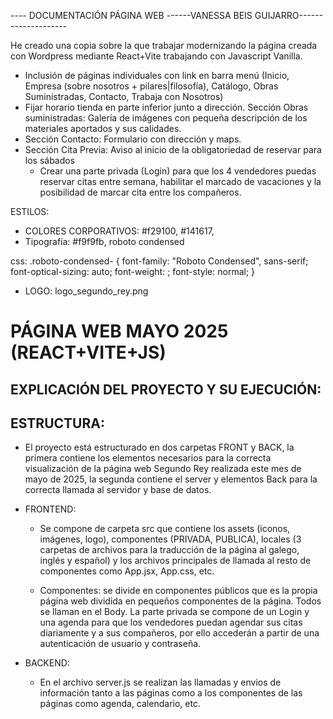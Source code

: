 ---- DOCUMENTACIÓN PÁGINA WEB ------VANESSA BEIS GUIJARRO--------------------

He creado una copia sobre la que trabajar modernizando la página creada con Wordpress mediante React+Vite trabajando con Javascript Vanilla.

- Inclusión de páginas individuales con link en barra menú (Inicio, Empresa (sobre nosotros + pilares|filosofía), Catálogo, Obras Suministradas, Contacto, Trabaja con Nosotros)
- Fijar horario tienda en parte inferior junto a dirección.
Sección Obras suministradas: Galería de imágenes con pequeña descripción de los materiales aportados y sus calidades.
- Sección Contacto: Formulario con dirección y maps.
- Sección Cita Previa: Aviso al inicio de la obligatoriedad de reservar para los sábados
    - Crear una parte privada (Login) para que los 4 vendedores puedas reservar citas entre semana, habilitar el marcado de vacaciones y la posibilidad de marcar cita entre los compañeros.


ESTILOS:

- COLORES CORPORATIVOS: #f29100, #141617,
- Tipografía: #f9f9fb, roboto condensed
<link rel="preconnect" href="https://fonts.googleapis.com">
<link rel="preconnect" href="https://fonts.gstatic.com" crossorigin>
<link href="https://fonts.googleapis.com/css2?family=Roboto+Condensed:ital,wght@0,100..900;1,100..900&display=swap" rel="stylesheet">

css:
.roboto-condensed-<uniquifier> {
  font-family: "Roboto Condensed", sans-serif;
  font-optical-sizing: auto;
  font-weight: <weight>;
  font-style: normal;
}

- LOGO: logo_segundo_rey.png

# PÁGINA WEB MAYO 2025 (REACT+VITE+JS)

## EXPLICACIÓN DEL PROYECTO Y SU EJECUCIÓN:

## ESTRUCTURA:

- El proyecto está estructurado en dos carpetas FRONT y BACK, la primera contiene los elementos necesarios para la correcta visualización de la página web Segundo Rey realizada este mes de mayo de 2025, la segunda contiene el server y elementos Back para la correcta llamada al servidor y base de datos.

- FRONTEND:
  - Se compone de carpeta src que contiene los assets (iconos, imágenes, logo), componentes (PRIVADA, PUBLICA), locales (3 carpetas de archivos para la traducción de la página al galego, inglés y español) y los archivos principales de llamada al resto de componentes como App.jsx, App.css, etc.

  - Componentes: se divide en componentes públicos que es la propia página web dividida en pequeños componentes de la página. Todos se llaman en el Body. La parte privada se compone de un Login y una agenda para que los vendedores puedan agendar sus citas diariamente y a sus compañeros, por ello accederán a partir de una autenticación de usuario y contraseña.

- BACKEND:
  - En el archivo server.js se realizan las llamadas y envios de información tanto a las páginas como a los componentes de las páginas como agenda, calendario, etc.
